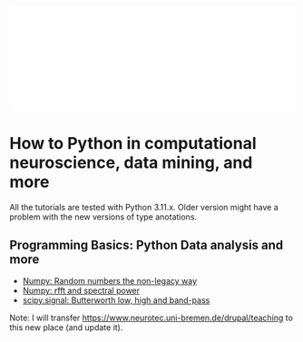 ![UB Logo](UHB_Logo_Web_negativ_de.png)

# How to Python in computational neuroscience, data mining, and more 

All the tutorials are tested with Python 3.11.x. Older version might have a problem with the new versions of type anotations. 

## Programming Basics: Python Data analysis and more

* [Numpy: Random numbers the non-legacy way](numpy_random/README.md)
* [Numpy: rfft and spectral power](numpy_fft_1/README.md)
* [scipy.signal: Butterworth low, high and band-pass](scipy.signal_butterworth/README.md)

Note: I will transfer https://www.neurotec.uni-bremen.de/drupal/teaching to this new place (and update it). 
